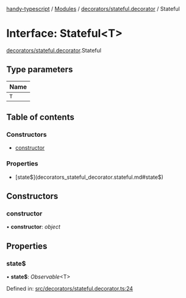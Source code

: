 [handy-typescript](../README.md) / [Modules](../modules.md) / [decorators/stateful.decorator](../modules/decorators_stateful_decorator.md) / Stateful

# Interface: Stateful<T\>

[decorators/stateful.decorator](../modules/decorators_stateful_decorator.md).Stateful

## Type parameters

| Name |
| :------ |
| `T` |

## Table of contents

### Constructors

- [constructor](decorators_stateful_decorator.stateful.md#constructor)

### Properties

- [state$](decorators_stateful_decorator.stateful.md#state$)

## Constructors

### constructor

• **constructor**: *object*

## Properties

### state$

• **state$**: *Observable*<T\>

Defined in: [src/decorators/stateful.decorator.ts:24](https://github.com/robbiemu/handy-typescript/blob/36c23cf/src/decorators/stateful.decorator.ts#L24)
